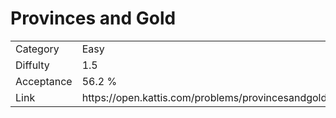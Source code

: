 # Provinces and Gold

<table>
    <tr>
        <td>Category</td>
        <td>Easy</td>
    </tr>
    <tr>
        <td>Diffulty</td>
        <td>1.5</td>
    </tr>
    <tr>
        <td>Acceptance</td>
        <td>56.2 %</td>
    </tr>
    <tr>
        <td>Link</td>
        <td>https://open.kattis.com/problems/provincesandgold</td>
    </tr>
</table>